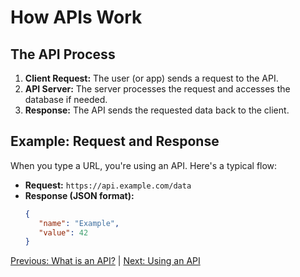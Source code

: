 # How APIs Work

## The API Process
1. **Client Request:** The user (or app) sends a request to the API.
2. **API Server:** The server processes the request and accesses the database if needed.
3. **Response:** The API sends the requested data back to the client.

## Example: Request and Response
When you type a URL, you're using an API. Here's a typical flow:
- **Request:** `https://api.example.com/data`
- **Response (JSON format):**
   ```json
   {
      "name": "Example",
      "value": 42
   }
[Previous: What is an API?](2-how-apis-work.md) | [Next: Using an API](3-using-an-api.md)
